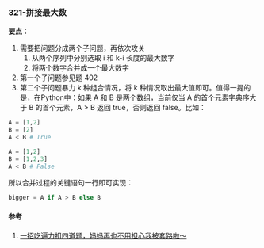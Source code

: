 ### 321-拼接最大数

**要点**：

1. 需要把问题分成两个子问题，再依次攻关
   1. 从两个序列中分别选取 i 和 k-i 长度的最大数字
   2. 将两个数字合并成一个最大数字
2. 第一个子问题参见题 402
3. 第二个子问题暴力 k 种组合情况，将 k 种情况取出最大值即可。值得一提的是，在Python中：如果 A 和 B 是两个数组，当前仅当 A 的首个元素字典序大于 B 的首个元素，A > B 返回 true，否则返回 false。比如：

```python
A = [1,2]
B = [2]
A < B # True

A = [1,2]
B = [1,2,3]
A < B # False
```

所以合并过程的关键语句一行即可实现：

```python
bigger = A if A > B else B
```

#### 参考

1. [一招吃遍力扣四道题，妈妈再也不用担心我被套路啦～](https://leetcode-cn.com/problems/remove-k-digits/solution/yi-zhao-chi-bian-li-kou-si-dao-ti-ma-ma-zai-ye-b-5/)

